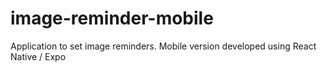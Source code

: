 # image-reminder-mobile
Application to set image reminders. Mobile version developed using React Native / Expo
